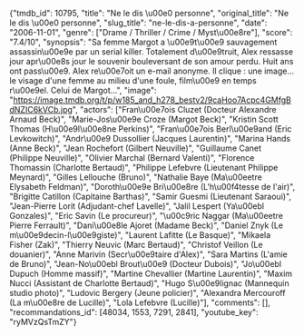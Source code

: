 {"tmdb_id": 10795, "title": "Ne le dis \u00e0 personne", "original_title": "Ne le dis \u00e0 personne", "slug_title": "ne-le-dis-a-personne", "date": "2006-11-01", "genre": ["Drame / Thriller / Crime / Myst\u00e8re"], "score": "7.4/10", "synopsis": "Sa femme Margot a \u00e9t\u00e9 sauvagement assassin\u00e9e par un serial killer. Totalement d\u00e9truit, Alex ressasse jour apr\u00e8s jour le souvenir bouleversant de son amour perdu.  Huit ans ont pass\u00e9. Alex re\u00e7oit un e-mail anonyme. Il clique : une image... le visage d'une femme au milieu d'une foule, film\u00e9 en temps r\u00e9el. Celui de Margot...", "image": "https://image.tmdb.org/t/p/w185_and_h278_bestv2/9caHoo7Acpc4GMfgBdNZIC6kVCb.jpg", "actors": ["Fran\u00e7ois Cluzet (Docteur Alexandre Arnaud Beck)", "Marie-Jos\u00e9e Croze (Margot Beck)", "Kristin Scott Thomas (H\u00e9l\u00e8ne Perkins)", "Fran\u00e7ois Berl\u00e9and (Eric Levkowitch)", "Andr\u00e9 Dussollier (Jacques Laurentin)", "Marina Hands (Anne Beck)", "Jean Rochefort (Gilbert Neuville)", "Guillaume Canet (Philippe Neuville)", "Olivier Marchal (Bernard Valenti)", "Florence Thomassin (Charlotte Bertaud)", "Philippe Lefebvre (Lieutenant Philippe Meynard)", "Gilles Lellouche (Bruno)", "Nathalie Baye (Ma\u00eetre Elysabeth Feldman)", "Doroth\u00e9e Bri\u00e8re (L'h\u00f4tesse de l'air)", "Brigitte Catillon (Capitaine Barthas)", "Samir Guesmi (Lieutenant Saraoui)", "Jean-Pierre Lorit (Adjudant-chef Lavelle)", "Jalil Lespert (Ya\u00ebl Gonzales)", "Eric Savin (Le procureur)", "\u00c9ric Naggar (Ma\u00eetre Pierre Ferrault)", "Dani\u00e8le Ajoret (Madame Beck)", "Daniel Znyk (Le m\u00e9decin-l\u00e9giste)", "Laurent Lafitte (Le Basque)", "Mikaela Fisher (Zak)", "Thierry Neuvic (Marc Bertaud)", "Christof Veillon (Le douanier)", "Anne Marivin (Secr\u00e9taire d'Alex)", "Sara Martins (L'amie de Bruno)", "Jean-No\u00ebl Brout\u00e9 (Docteur Dubois)", "Jo\u00ebl Dupuch (Homme massif)", "Martine Chevallier (Martine Laurentin)", "Maxim Nucci (Assistant de Charlotte Bertaud)", "Hugo S\u00e9lignac (Mannequin studio photo)", "Ludovic Bergery (Jeune policier)", "Alexandra Mercouroff (La m\u00e8re de Lucille)", "Lola Lefebvre (Lucille)"], "comments": [], "recommandations_id": [48034, 1553, 7291, 2841], "youtube_key": "ryMVzQsTmZY"}